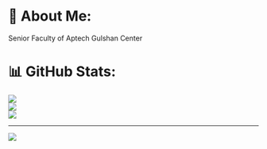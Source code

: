 # 💫 About Me:
Senior Faculty of Aptech Gulshan Center

# 📊 GitHub Stats:
![](https://github-readme-stats.vercel.app/api?username=talhaqureshi95&theme=dark&hide_border=false&include_all_commits=false&count_private=false)<br/>
![](https://github-readme-streak-stats.herokuapp.com/?user=talhaqureshi95&theme=dark&hide_border=false)<br/>
![](https://github-readme-stats.vercel.app/api/top-langs/?username=talhaqureshi95&theme=dark&hide_border=false&include_all_commits=false&count_private=false&layout=compact)

---
[![](https://visitcount.itsvg.in/api?id=talhaqureshi95&icon=0&color=0)](https://visitcount.itsvg.in)

<!-- Proudly created with GPRM ( https://gprm.itsvg.in ) -->
